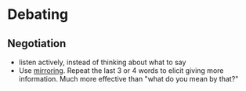 # Debating

## Negotiation

- listen actively, instead of thinking about what to say
- Use [mirroring](https://youtu.be/c5dmmWl5jTY?si=Vur11Z5wO4p1ORt1&t=234). Repeat the last 3 or 4 words to elicit giving more information. Much more effective than "what do you mean by that?"